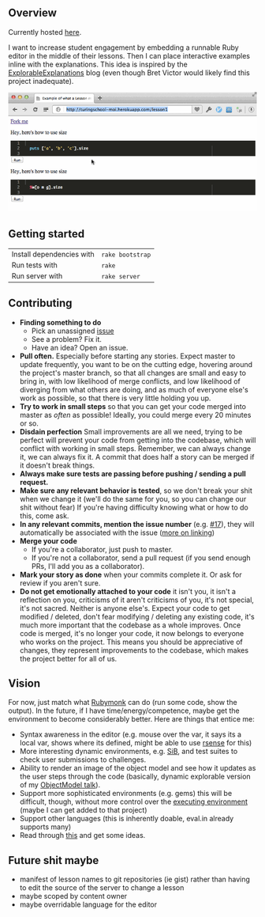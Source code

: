 Overview
--------

Currently hosted [here](http://104.131.24.233/).

I want to increase student engagement by embedding a runnable
Ruby editor in the middle of their lessons. Then I can place
interactive examples inline with the explanations. This idea
is inspired by the [ExplorableExplanations](http://worrydream.com/ExplorableExplanations/)
blog (even though Bret Victor would likely find this project inadequate).

![Example](example.gif)

Getting started
---------------

<table>
  <tr>
    <td> Install dependencies with </td>
    <td> <code>rake bootstrap</code> </td>
  </tr>
  <tr>
    <td> Run tests with </td>
    <td> <code>rake</code> </td>
  </tr>
  <tr>
    <td> Run server with </td>
    <td> <code>rake server</code></td>
  </tr>
</table>

Contributing
------------

* **Finding something to do**
  * Pick an unassigned [issue](https://github.com/JoshCheek/miniature-octo-ironman/issues)
  * See a problem? Fix it.
  * Have an idea? Open an issue.
* **Pull often.** Especially before starting any stories. Expect master to update frequently, you want to be on the cutting edge,
  hovering around the project's master branch, so that all changes are small and easy to bring in,
  with low likelihood of merge conflicts, and low likelihood of diverging from what others are doing,
  and as much of everyone else's work as possible, so that there is very little holding you up.
* **Try to work in small steps** so that you can get your code merged into master as *often* as possible! Ideally, you could merge every 20 minutes or so.
* **Disdain perfection** Small improvements are all we need, trying to be perfect will prevent your code from getting into the codebase,
  which will conflict with working in small steps. Remember, we can always change it, we can always fix it.
  A commit that does half a story can be merged if it doesn't break things.
* **Always make sure tests are passing before pushing / sending a pull request.**
* **Make sure any relevant behavior is tested**, so we don't break your shit when we change it (we'll do the same for you, so you can change our shit without fear)
  If you're having difficulty knowing what or how to do this, come ask.
* **In any relevant commits, mention the issue number** (e.g. [#17](https://github.com/JoshCheek/miniature-octo-ironman/issues/17)),
  they will automatically be associated with the issue ([more on linking](https://help.github.com/articles/writing-on-github#references))
* **Merge your code**
  * If you're a collaborator, just push to master.
  * If you're not a collaborator, send a pull request (if you send enough PRs, I'll add you as a collaborator).
* **Mark your story as done** when your commits complete it. Or ask for review if you aren't sure.
* **Do not get emotionally attached to your code** it isn't you, it isn't a reflection on you,
  criticisms of it aren't criticisms of you, it's not special, it's not sacred. Neither is anyone else's.
  Expect your code to get modified / deleted, don't fear modifying / deleting any existing code,
  it's much more important that the codebase as a whole improves. Once code is merged, it's no longer your code,
  it now belongs to everyone who works on the project. This means you should be appreciative of changes,
  they represent improvements to the codebase, which makes the project better for all of us.

Vision
------

For now, just match what [Rubymonk](https://rubymonk.com/) can do (run some code, show the output).
In the future, if I have time/energy/competence, maybe get the environment
to become considerably better. Here are things that entice me:

* Syntax awareness in the editor (e.g. mouse over the var, it says its a local var, shows where its defined, might be able to use [rsense](https://rsense.github.io/) for this)
* More interesting dynamic environments, e.g. [SiB](https://github.com/JoshCheek/seeing_is_believing), and test suites to check user submissions to challenges.
* Ability to render an image of the object model and see how it updates as the user steps through the code (basically, dynamic explorable version of my [ObjectModel talk](https://github.com/JoshCheek/ruby-object-model)).
* Support more sophisticated environments (e.g. gems) this will be difficult, though, without more control over the [executing environment](https://eval.in/) (maybe I can get added to that project)
* Support other languages (this is inherently doable, eval.in already supports many)
* Read through [this](http://worrydream.com/LearnableProgramming/) and get some ideas.

Future shit maybe
-----------------

* manifest of lesson names to git repositories (ie gist) rather than having to edit the source of the server to change a lesson
* maybe scoped by content owner
* maybe overridable language for the editor
